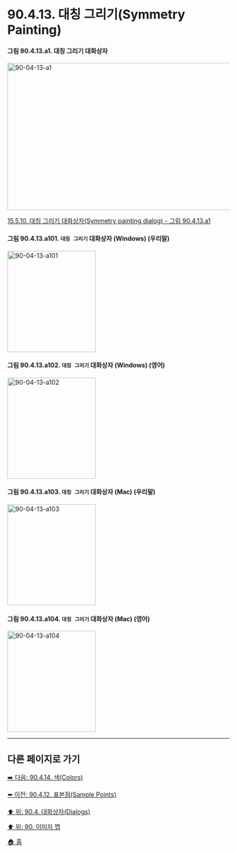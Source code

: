# 90.4.13. 대칭 그리기(Symmetry Painting)

<a id="90-04-13-a1"></a>

#### 그림 90.4.13.a1. 대칭 그리기 대화상자
<img width="850" height="333" alt="90-04-13-a1" src="https://github.com/user-attachments/assets/85157e06-d078-4fc5-8070-b1b87515648f" />

[15.5.10. 대칭 그리기 대화상자(Symmetry painting dialog) - 그림 90.4.13.a1](./15-05-10-00-symmetry-painting-dialog.md#90-04-13-a1)

<a id="90-04-13-a101"></a>

#### 그림 90.4.13.a101. `대칭 그리기` 대화상자 (Windows) (우리말)
<img width="200" height="229" alt="90-04-13-a101" src="https://github.com/user-attachments/assets/ab056fff-e70b-4d18-97f1-45fe5b4f8920" />

<a id="90-04-13-a102"></a>

#### 그림 90.4.13.a102. `대칭 그리기` 대화상자 (Windows) (영어)
<img width="200" height="229" alt="90-04-13-a102" src="https://github.com/user-attachments/assets/7da727cd-0763-43c8-9dc2-21f9109d384f" />

<a id="90-04-13-a103"></a>

#### 그림 90.4.13.a103. `대칭 그리기` 대화상자 (Mac) (우리말)
<img width="200" height="229" alt="90-04-13-a103" src="https://github.com/user-attachments/assets/defba4f5-ff11-41cd-ad81-20ae2311fc74" />

<a id="90-04-13-a104"></a>

#### 그림 90.4.13.a104. `대칭 그리기` 대화상자 (Mac) (영어)
<img width="200" height="229" alt="90-04-13-a104" src="https://github.com/user-attachments/assets/b3f4ced7-e7e0-44d9-a257-9c19197a43a6" />

***

## 다른 페이지로 가기

[➡️ 다음: 90.4.14. 색(Colors)](./90-04-0014-colors.md)

[⬅️ 이전: 90.4.12. 표본점(Sample Points)](./90-04-0012-sample_points.md)

[⬆️ 위: 90.4. 대화상자(Dialogs)](./90-04-0000-dialogs.md)

[⬆️ 위: 90. 이미지 맵](./90-00-image-map.md)

[🏠 홈](./00-home.md)
